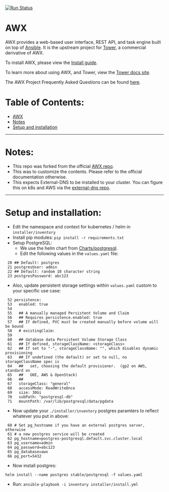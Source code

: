 [![Run Status](https://api.shippable.com/projects/591c82a22f895107009e8b35/badge?branch=devel)](https://app.shippable.com/github/ansible/awx)

AWX
===

AWX provides a web-based user interface, REST API, and task engine built on top of [Ansible](https://github.com/ansible/ansible). It is the upstream project for [Tower](https://www.ansible.com/tower), a commercial derivative of AWX.  

To install AWX, please view the [Install guide](./INSTALL.md).

To learn more about using AWX, and Tower, view the [Tower docs site](http://docs.ansible.com/ansible-tower/index.html).

The AWX Project Frequently Asked Questions can be found [here](https://www.ansible.com/awx-project-faq).

# Table of Contents:
   * [AWX](#awx)
   * [Notes](#notes)
   * [Setup and installation](#setup-and-installation)

---

# Notes:
* This repo was forked from the official [AWX repo](https://github.com/ansible/awx).
* This was to customize the contents.  Please refer to the official documentation otherwise.
* This expects External-DNS to be installed to your cluster.  You can figure this on k8s and AWS via the [external-dns repo](https://github.com/kubernetes-incubator/external-dns).

---

# Setup and installation:
* Edit the namespace and context for kubernetes / helm in `installer/inventory`
* Install pip modules:
  `pip install -r requirements.txt`
* Setup PostgreSQL:
  * We use the helm chart from [Charts/postgresql](https://github.com/kubernetes/charts/tree/master/stable/postgresql).
  * Edit the following values in the `values.yaml` file:
```
 20 ## Default: postgres
 21 postgresUser: admin
 22 ## Default: random 10 character string
 23 postgresPassword: abc123
```

  * Also, update persistent storage settings within `values.yaml` custom to your specific use case:
  
```
 52 persistence:
 53   enabled: true
 54 
 55   ## A manually managed Persistent Volume and Claim
 56   ## Requires persistence.enabled: true
 57   ## If defined, PVC must be created manually before volume will be bound
 58   # existingClaim:
 59 
 60   ## database data Persistent Volume Storage Class
 61   ## If defined, storageClassName: <storageClass>
 62   ## If set to "-", storageClassName: "", which disables dynamic provisioning
 63   ## If undefined (the default) or set to null, no storageClassName spec is
 64   ##   set, choosing the default provisioner.  (gp2 on AWS, standard on
 65   ##   GKE, AWS & OpenStack)
 66   ##
 67   storageClass: "general"
 68   accessMode: ReadWriteOnce
 69   size: 30Gi
 70   subPath: "postgresql-db"
 71   mountPath: /var/lib/postgresql/data/pgdata
```

  * Now update your `./installer/inventory` postgres paramters to reflect whatever you put in above:
```
 60 # Set pg_hostname if you have an external postgres server, otherwise
 61 # a new postgres service will be created
 62 pg_hostname=postgres-postgresql.default.svc.cluster.local
 63 pg_username=admin
 64 pg_password=abc123
 65 pg_database=awx
 66 pg_port=5432
```

  * Now install postgres:

  `helm install --name postgres stable/postgresql -f values.yaml`

* Run:
  `ansible-playbook -i inventory installer/install.yml`
